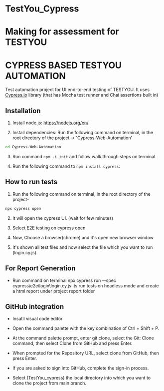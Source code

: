 # TestYou_Cypress

# Making for assessment for TESTYOU

# CYPRESS BASED TESTYOU AUTOMATION

Test automation project for UI end-to-end testing of TESTYOU. It uses [Cypress.io](https://cypress.io) library (that has Mocha test runner and Chai assertions built in)


## Installation

1. Install node.js:
https://nodejs.org/en/

2. Install dependencies:
Run the following command on terminal, in the root directory of the project -> 'Cypress-Web-Automation'

```bash
cd Cypress-Web-Automation
```

3. Run command `npm -i init` and follow walk through steps on terminal.

4. Run the following command to `npm install cypress`:


## How to run tests

1. Run the following command on terminal, in the root directory of the project-
```bash
npx cypress open
```

2. It will open the cypress UI. (wait for few minutes)

3. Select E2E testing on cypress open

4. Now, Choose a browser(chrome) and it's open new browser window

4. It's shown all test files and now select the file which you want to run (login.cy.js).


## For Report Generation
- Run command on terminal npx cypress run --spec cypress\e2e\login\login.cy.js
    Its run tests on headless mode and create a html report under project report folder

## GitHub integration
- Insatll visual code editor

- Open the command palette with the key combination of Ctrl + Shift + P.

- At the command palette prompt, enter git clone, select the Git: Clone command, then select Clone from GitHub and press Enter.

- When prompted for the Repository URL, select clone from GitHub, then press Enter.

- If you are asked to sign into GitHub, complete the sign-in process.

- Select (TestYou_cypress) the local directory into which you want to clone the project from main branch.